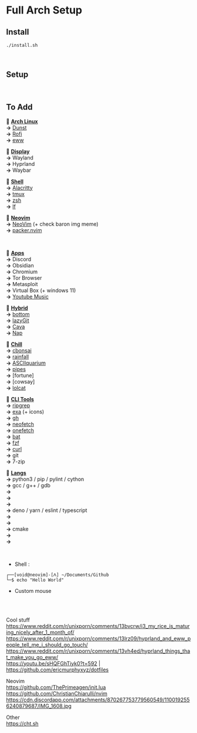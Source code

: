 # Full Arch Setup

## Install
`./install.sh`




<br>

## Setup



<br>

## To Add


🔸 <u>**Arch Linux**</u><br>
**->** [Dunst](https://github.com/dunst-project/dunst)<br>
**->** [Rofi](https://github.com/davatorium/rofi)<br>
**->** [eww](https://github.com/elkowar/eww)<br>

🔸 <u>**Display**</u><br>
**->** Wayland<br>
**->** Hyprland<br>
**->** Waybar<br>

🔸 <u>**Shell**</u><br>
**->** [Alacritty](https://github.com/alacritty/alacritty)<br>
**->** [tmux](https://github.com/tmux/tmux/wiki)<br>
**->** [zsh](https://github.com/z-shell)<br>
**->** [lf](https://github.com/gokcehan/lf)<br>

🔸 <u>**Neovim**</u><br>
**->** [NeoVim](https://github.com/neovim/neovim) (+ check baron img meme)<br>
**->** [packer.nvim](https://github.com/wbthomason/packer.nvim)<br>



<br>


🔹 <u>**Apps**</u><br>
**->** Discord<br>
**->** Obsidian<br>
**->** Chromium<br>
**->** Tor Browser<br>
**->** Metasploit<br>
**->** Virtual Box (+ windows 11)<br>
**->** [Youtube Music](https://github.com/th-ch/youtube-music)<br>

🔹 <u>**Hybrid**</u><br>
**->** [bottom](https://github.com/ClementTsang/bottom)<br>
**->** [lazyGit](https://github.com/jesseduffield/lazygit)<br>
**->** [Cava](https://github.com/karlstav/cava)<br>
**->** [Nap](https://github.com/maaslalani/nap)<br>

🔹 <u>**Chill**</u><br>
**->** [cbonsai](https://gitlab.com/jallbrit/cbonsai)<br>
**->** [rainfall](https://github.com/alpin111/rainfall)<br>
**->** [ASCIIquarium](https://github.com/cmatsuoka/asciiquarium)<br>
**->** [pipes](https://github.com/pipeseroni/pipes.sh)<br>
**->** [fortune]<br>
**->** [cowsay]<br> <!-- https://www.reddit.com/r/commandline/comments/xm3q72/finally_found_a_practical_usage_about_cowsay_with/ -->
**->** [lolcat](https://github.com/busyloop/lolcat)<br>

🔹 <u>**CLI Tools**</u><br>
**->** [ripgrep](https://github.com/BurntSushi/ripgrep)<br>
**->** [exa](https://github.com/ogham/exa) (+ icons)<br>
**->** [gh](https://cli.github.com)<br>
**->** [neofetch](https://github.com/dylanaraps/neofetch)<br>
**->** [onefetch](https://github.com/o2sh/onefetch)<br>
**->** [bat](https://github.com/sharkdp/bat)<br>
**->** [fzf](https://github.com/junegunn/fzf)<br>
**->** [curl](https://curl.se)<br>
**->** git<br>
**->** 7-zip<br>

🔹 <u>**Langs**</u><br>
**->** python3 / pip / pylint / cython<br> <!-- Python / Cython / Mojo -->
**->** gcc / g++ / gdb<br> <!-- Carbon / C / C++ -->
**->** <br> <!-- Rust -->
**->** <br> <!-- Java -->
**->** <br> <!-- C# -->
**->** deno / yarn / eslint / typescript<br> <!-- Javascript / Typescript -->
**->** <br> <!-- PhP -->
**->** <br> <!-- Golang -->
**->** cmake<br> <!-- Utils -->
**->** <br> <!-- Assembly -->
**->** <br> <!-- JVM / Erlang / LLVM / V8 -->


<br>

- Shell :
```
┌──[void@neovim]-[ᐱ] ~/Documents/Github
└─$ echo "Hello World"
```
- Custom mouse



<br>
<br>


Cool stuff<br>
https://www.reddit.com/r/unixporn/comments/13bvcrw/i3_my_rice_is_maturing_nicely_after_1_month_of/<br>
https://www.reddit.com/r/unixporn/comments/13lrz09/hyprland_and_eww_people_tell_me_i_should_go_touch/<br>
https://www.reddit.com/r/unixporn/comments/13vh4ed/hyprland_things_that_make_you_go_eww/<br>
https://youtu.be/sHQFGhTiyk0?t=592 | https://github.com/ericmurphyxyz/dotfiles<br>

Neovim<br>
https://github.com/ThePrimeagen/init.lua<br>
https://github.com/ChristianChiarulli/nvim<br>
https://cdn.discordapp.com/attachments/870267753779560549/1100192556240879687/IMG_1608.jpg<br>
<!-- copilot and nvim-web-devicons -->

Other<br>
https://cht.sh